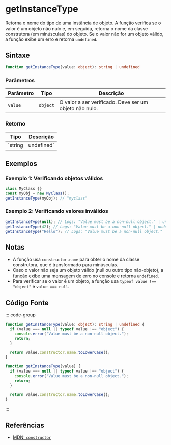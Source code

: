 # getInstanceType  
Retorna o nome do tipo de uma instância de objeto. A função verifica se o valor é um objeto não nulo e, em seguida, retorna o nome da classe construtora (em minúsculas) do objeto. Se o valor não for um objeto válido, a função exibe um erro e retorna `undefined`.

## Sintaxe
```typescript
function getInstanceType(value: object): string | undefined
```

### Parâmetros

| Parâmetro | Tipo      | Descrição                               |
|-----------|-----------|-----------------------------------------|
| `value`   | `object`  | O valor a ser verificado. Deve ser um objeto não nulo. |

### Retorno

| Tipo                   | Descrição                                    |
|------------------------|----------------------------------------------|
| `string | undefined`    | Retorna o nome da classe do objeto em minúsculas, ou `undefined` se o valor não for um objeto válido. |

## Exemplos

### Exemplo 1: Verificando objetos válidos
```typescript
class MyClass {}
const myObj = new MyClass();
getInstanceType(myObj); // "myclass"
```

### Exemplo 2: Verificando valores inválidos
```typescript
getInstanceType(null); // Logs: "Value must be a non-null object." | undefined
getInstanceType(42); // Logs: "Value must be a non-null object." | undefined
getInstanceType("Hello"); // Logs: "Value must be a non-null object." | undefined
```

## Notas
- A função usa `constructor.name` para obter o nome da classe construtora, que é transformado para minúsculas. 
- Caso o valor não seja um objeto válido (null ou outro tipo não-objeto), a função exibe uma mensagem de erro no console e retorna `undefined`.
- Para verificar se o valor é um objeto, a função usa `typeof value !== "object"` e `value === null`.

## Código Fonte
::: code-group
```typescript
function getInstanceType(value: object): string | undefined {
  if (value === null || typeof value !== "object") {
    console.error("Value must be a non-null object.");
    return;
  }

  return value.constructor.name.toLowerCase();
}
```

```javascript
function getInstanceType(value) {
  if (value === null || typeof value !== "object") {
    console.error("Value must be a non-null object.");
    return;
  }

  return value.constructor.name.toLowerCase();
}
```
:::

## Referências
- [MDN: `constructor`](https://developer.mozilla.org/en-US/docs/Web/JavaScript/Reference/Global_Objects/Object/constructor)